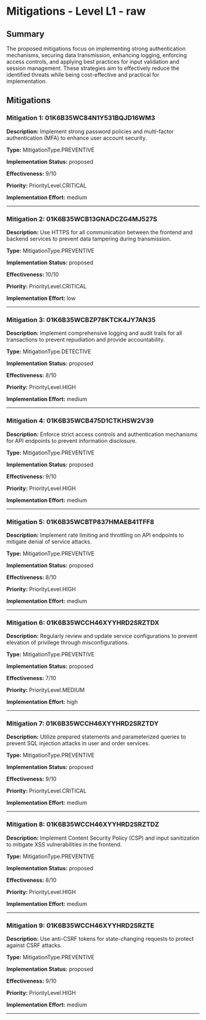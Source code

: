 # Mitigations - Level L1 - raw

## Summary

The proposed mitigations focus on implementing strong authentication mechanisms, securing data transmission, enhancing logging, enforcing access controls, and applying best practices for input validation and session management. These strategies aim to effectively reduce the identified threats while being cost-effective and practical for implementation.

## Mitigations

### Mitigation 1: 01K6B35WC84N1Y531BQJD16WM3

**Description:** Implement strong password policies and multi-factor authentication (MFA) to enhance user account security.

**Type:** MitigationType.PREVENTIVE

**Implementation Status:** proposed

**Effectiveness:** 9/10

**Priority:** PriorityLevel.CRITICAL

**Implementation Effort:** medium

---

### Mitigation 2: 01K6B35WCB13GNADCZG4MJ527S

**Description:** Use HTTPS for all communication between the frontend and backend services to prevent data tampering during transmission.

**Type:** MitigationType.PREVENTIVE

**Implementation Status:** proposed

**Effectiveness:** 10/10

**Priority:** PriorityLevel.CRITICAL

**Implementation Effort:** low

---

### Mitigation 3: 01K6B35WCBZP78KTCK4JY7AN35

**Description:** Implement comprehensive logging and audit trails for all transactions to prevent repudiation and provide accountability.

**Type:** MitigationType.DETECTIVE

**Implementation Status:** proposed

**Effectiveness:** 8/10

**Priority:** PriorityLevel.HIGH

**Implementation Effort:** medium

---

### Mitigation 4: 01K6B35WCB475D1CTKHSW2V39

**Description:** Enforce strict access controls and authentication mechanisms for API endpoints to prevent information disclosure.

**Type:** MitigationType.PREVENTIVE

**Implementation Status:** proposed

**Effectiveness:** 9/10

**Priority:** PriorityLevel.HIGH

**Implementation Effort:** medium

---

### Mitigation 5: 01K6B35WCBTP837HMAEB41TFF8

**Description:** Implement rate limiting and throttling on API endpoints to mitigate denial of service attacks.

**Type:** MitigationType.PREVENTIVE

**Implementation Status:** proposed

**Effectiveness:** 8/10

**Priority:** PriorityLevel.HIGH

**Implementation Effort:** medium

---

### Mitigation 6: 01K6B35WCCH46XYYHRD2SRZTDX

**Description:** Regularly review and update service configurations to prevent elevation of privilege through misconfigurations.

**Type:** MitigationType.PREVENTIVE

**Implementation Status:** proposed

**Effectiveness:** 7/10

**Priority:** PriorityLevel.MEDIUM

**Implementation Effort:** high

---

### Mitigation 7: 01K6B35WCCH46XYYHRD2SRZTDY

**Description:** Utilize prepared statements and parameterized queries to prevent SQL injection attacks in user and order services.

**Type:** MitigationType.PREVENTIVE

**Implementation Status:** proposed

**Effectiveness:** 9/10

**Priority:** PriorityLevel.CRITICAL

**Implementation Effort:** medium

---

### Mitigation 8: 01K6B35WCCH46XYYHRD2SRZTDZ

**Description:** Implement Content Security Policy (CSP) and input sanitization to mitigate XSS vulnerabilities in the frontend.

**Type:** MitigationType.PREVENTIVE

**Implementation Status:** proposed

**Effectiveness:** 8/10

**Priority:** PriorityLevel.HIGH

**Implementation Effort:** medium

---

### Mitigation 9: 01K6B35WCCH46XYYHRD2SRZTE

**Description:** Use anti-CSRF tokens for state-changing requests to protect against CSRF attacks.

**Type:** MitigationType.PREVENTIVE

**Implementation Status:** proposed

**Effectiveness:** 9/10

**Priority:** PriorityLevel.HIGH

**Implementation Effort:** medium

---

